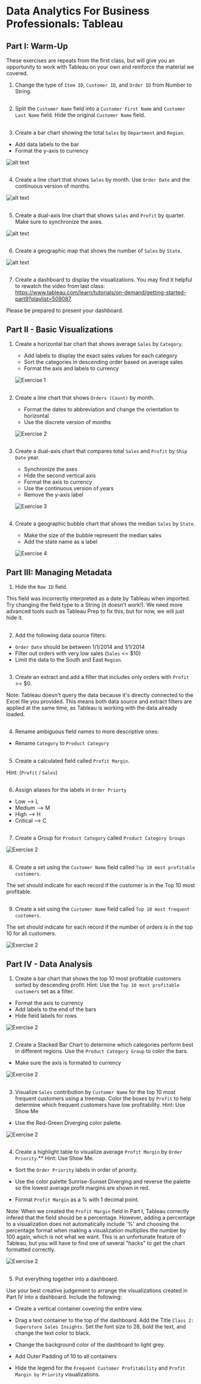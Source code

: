 # Data Analytics For Business Professionals: Tableau

## Part I: Warm-Up 

These exercises are repeats from the first class, but will give you an opportunity to work with Tableau on your own and reinforce the material we covered.

1. Change the type of `Item ID`, `Customer ID`, and `Order ID` from Number to String.
##

2. Split the `Customer Name` field into a `Customer First Name` and `Customer Last Name` field. Hide the original `Customer Name` field. 
##

3. Create a bar chart showing the total `Sales` by `Department` and `Region`.
* Add data labels to the bar
* Format the y-axis to currency

![alt text](/images/alternate%20exercise/1.3.png)
##

4. Create a line chart that shows `Sales` by month. Use `Order Date` and the continuous version of months.

![alt text](/images/alternate%20exercise/1.4.png)
##

5. Create a dual-axis line chart that shows `Sales` and `Profit` by quarter. Make sure to synchronize the axes. 

![alt text](/images/alternate%20exercise/1.5.png)
##

6. Create a geographic map that shows the number of `Sales` by `State`.

![alt text](/images/alternate%20exercise/1.6.png)
##

7. Create a dashboard to display the visualizations. You may find it helpful to rewatch the video from last class: https://www.tableau.com/learn/tutorials/on-demand/getting-started-part9?playlist=509087 

Please be prepared to present your dashboard.
##

## Part II - Basic Visualizations
1. Create a horizontal bar chart that shows average `Sales` by `Category`. 
    - Add labels to display the exact sales values for each category
    - Sort the categories in descending order based on average sales
    - Format the axis and labels to currency

    ![Exercise 1](/images/exercise%201/1.1.png)
    ##

2. Create a line chart that shows `Orders (Count)` by month.
    - Format the dates to abbreviation and change the orientation to horizontal
    - Use the discrete version of months

     ![Exercise 2](/images/exercise%201/1.2.png)
     ##

3. Create a dual-axis chart that compares total `Sales` and `Profit` by `Ship Date` year.
    - Synchronize the axes
    - Hide the second vertical axis
    - Format the axis to currency
    - Use the continuous version of years
    - Remove the y-axis label

    ![Exercise 3](/images/exercise%201/1.3.png)
    ##

4. Create a geographic bubble chart that shows the median `Sales` by `State`.
    - Make the size of the bubble represent the median sales
    - Add the state name as a label

    ![Exercise 4](/images/exercise%201/1.4.png)
    ##

## Part III: Managing Metadata
1. Hide the `Row ID` field.

This field was incorrectly interpreted as a date by Tableau when imported. Try changing the field type to a String (it doesn't work!). We need more advanced tools such as Tableau Prep to fix this, but for now, we will just hide it.
##

2. Add the following data source filters:

* `Order Date` should be between 1/1/2014 and 1/1/2014
* Filter out orders with very low sales (`Sales` <= $10)
* Limit the data to the South and East `Region`.
##
3. Create an extract and add a filter that includes only orders with `Profit` >= $0.

Note: Tableau doesn't query the data because it's directly connected to the Excel file you provided. This means both data source and extract filters are applied at the same time, as Tableau is working with the data already loaded.
##
 
4. Rename ambiguous field names to more descriptive ones:

* Rename `Category` to `Product Category`
##

5. Create a calculated field called `Profit Margin`.

Hint: (`Profit` / `Sales`)

##

6. Assign aliases for the labels in `Order Priorty`

* Low --> L
* Medium --> M
* High --> H
* Critical --> C
##

7. Create a Group for `Product Category` called `Product Category Groups`

![Exercise 2](/images/exercise%202/2.8.png)
##

8. Create a set using the `Customer Name` field called `Top 10 most profitable customers`.

The set should indicate for each record if the customer is in the Top 10 most profitable. 
##

9. Create a set using the `Customer Name` field called `Top 10 most frequent customers`.

The set should indicate for each record if the number of orders is in the top 10 for all customers. 

![Exercise 2](/images/exercise%202/2.10.png)

## Part IV - Data Analysis
1. Create a bar chart that shows the top 10 most profitable customers sorted by descending profit.
Hint: Use the `Top 10 most profitable customers` set as a filter.

* Format the axis to currency
* Add labels to the end of the bars
* Hide field labels for rows

![Exercise 2](/images/exercise%202/2.12.png)
##

2. Create a Stacked Bar Chart to determine which categories perform best in different regions. Use the `Product Category Group` to color the bars.

* Make sure the axis is formated to currency

![Exercise 2](/images/exercise%202/2.13.png)
##


3. Visualize `Sales` contribution by `Customer Name` for the top 10 most frequent customers using a treemap. Color the boxes by `Profit` to help determine which frequent customers have low profitability.
Hint: Use Show Me

* Use the Red-Green Diverging color palette.

![Exercise 2](/images/exercise%202/2.14.png)
##

4. Create a highlight table to visualize average `Profit Margin` by `Order Priority`.** Hint: Use Show Me.

* Sort the `Order Priority` labels in order of priority.

* Use the color palette Sunrise-Sunset Diverging and reverse the palette so the lowest average profit margins are shown in red. 

* Format `Profit Margin` as a % with 1 decimal point.

Note: When we created the `Profit Margin` field in Part I, Tableau correctly infered that the field should be a percentage. However, adding a percentage to a visualization does not automatically include '%' and choosing the percentage format when making a visualization multiplies the number by 100 again, which is not what we want. This is an unfortunate feature of Tableau, but you will have to find one of several "hacks" to get the chart formatted correctly. 

![Exercise 2](/images/exercise%202/2.15.png)
##

5. Put everything together into a dashboard.

Use your best creative judgement to arrange the visualizations created in Part IV into a dashboard. Include the following: 

* Create a vertical container covering the entire view.

* Drag a text container to the top of the dashboard. Add the Title `Class 2: Superstore Sales Insights`. Set the font size to 28, bold the text, and change the text color to black.

* Change the background color of the dashboard to light grey.

* Add Outer Padding of 10 to all containers 

* Hide the legend for the `Frequent Customer Profitability` and `Profit Margin by Priority` visualizations. 



